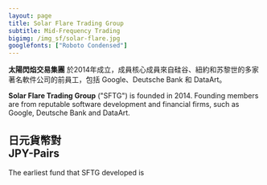 ```yaml
---
layout: page
title: Solar Flare Trading Group
subtitle: Mid-Frequency Trading
bigimg: /img_sf/solar-flare.jpg
googlefonts: ["Roboto Condensed"]
---
```


<i class='fa fa-sun-o' style='color:DimGrey'></i> **太陽閃焰交易集團** 於2014年成立，成員核心成員來自硅谷、紐約和苏黎世的多家著名軟件公司的前員工，包括 Google、Deutsche Bank 和 DataArt。

<i class='fa fa-sun-o' style='color:DimGrey'></i> **Solar Flare Trading Group** ("SFTG") is founded in 2014. Founding members are from reputable software development and financial firms, such as Google, Deutsche Bank and DataArt.

## <i class='fa fa-yen'></i> 日元貨幣對<br>JPY-Pairs

The earliest fund that SFTG developed is
